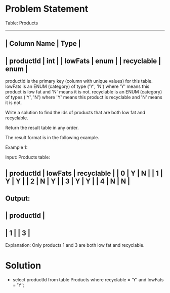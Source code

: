 # Problem Statement

Table: Products

-------------------------
| Column Name | Type    |
-------------------------
| productId  | int      |
| lowFats    | enum     |
| recyclable  | enum    |
-------------------------
productId is the primary key (column with unique values) for this table.
lowFats is an ENUM (category) of type ('Y', 'N') where 'Y' means this product is low fat and 'N' means it is not.
recyclable is an ENUM (category) of types ('Y', 'N') where 'Y' means this product is recyclable and 'N' means it is not.
 

Write a solution to find the ids of products that are both low fat and recyclable.

Return the result table in any order.

The result format is in the following example.

 

Example 1:

Input: 
Products table:

| productId   | lowFats  | recyclable  |
| 0           | Y        | N           |
| 1           | Y        | Y           |
| 2           | N        | Y           |
| 3           | Y        | Y           |
| 4           | N        | N           |
----------------------------------------
Output: 
---------------
| productId   |
---------------
| 1           |
| 3           |
---------------
Explanation: Only products 1 and 3 are both low fat and recyclable.


# Solution

- select productId from table Products where recyclable = 'Y' and lowFats = 'Y';

